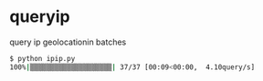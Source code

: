 # queryip
query ip geolocationin batches


```bash
$ python ipip.py
100%|▒▒▒▒▒▒▒▒▒▒▒▒▒▒▒▒▒▒▒▒| 37/37 [00:09<00:00,  4.10query/s]
```
